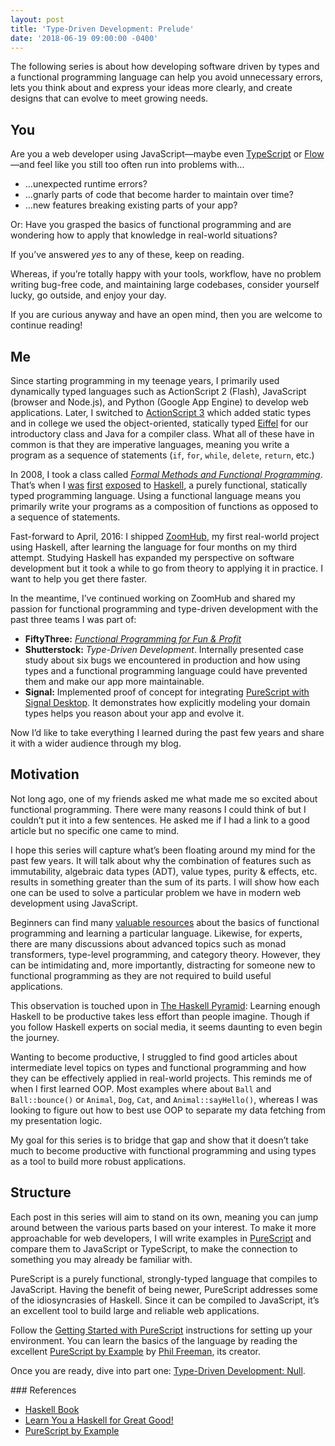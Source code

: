 ```yaml
---
layout: post
title: 'Type-Driven Development: Prelude'
date: '2018-06-19 09:00:00 -0400'
---
```


The following series is about how developing software driven by types and a functional programming language can help you avoid unnecessary errors, lets you think about and express your ideas more clearly, and create designs that can evolve to meet growing needs.

## You

Are you a web developer using JavaScript—maybe even [TypeScript] or [Flow]—and feel like you still too often run into problems with…

-   …unexpected runtime errors?
-   …gnarly parts of code that become harder to maintain over time?
-   …new features breaking existing parts of your app?

Or: Have you grasped the basics of functional programming and are wondering how to apply that knowledge in real-world situations?

If you’ve answered _yes_ to any of these, keep on reading.

Whereas, if you’re totally happy with your tools, workflow, have no problem writing bug-free code, and maintaining large codebases, consider yourself lucky, go outside, and enjoy your day.

If you are curious anyway and have an open mind, then you are welcome to continue reading!

## Me

Since starting programming in my teenage years, I primarily used dynamically typed languages such as ActionScript 2 (Flash), JavaScript (browser and Node.js), and Python (Google App Engine) to develop web applications. Later, I switched to [ActionScript 3][actionscript-3] which added static types and in college we used the object-oriented, statically typed [Eiffel] for our introductory class and Java for a compiler class. What all of these have in common is that they are imperative languages, meaning you write a program as a sequence of statements (`if`, `for`, `while`, `delete`, `return`, etc.)

In 2008, I took a class called _[Formal Methods and Functional Programming][eth-fmfp]_. That’s when I [was][blog-fas-1] [first][blog-fas-2] [exposed][blog-fas-3] to [Haskell], a purely functional, statically typed programming language. Using a functional language means you primarily write your programs as a composition of functions as opposed to a sequence of statements.

Fast-forward to April, 2016: I shipped [ZoomHub], my first real-world project using Haskell, after learning the language for four months on my third attempt. Studying Haskell has expanded my perspective on software development but it took a while to go from theory to applying it in practice. I want to help you get there faster.

In the meantime, I’ve continued working on ZoomHub and shared my passion for functional programming and type-driven development with the past three teams I was part of:

-   **FiftyThree:** _[Functional Programming for Fun & Profit][fpfp]_
-   **Shutterstock:** _Type-Driven Development_. Internally presented case study about six bugs we encountered in production and how using types and a functional programming language could have prevented them and make our app more maintainable.
-   **Signal:** Implemented proof of concept for integrating [PureScript with Signal Desktop][signal-desktop-purescript-poc]. It demonstrates how explicitly modeling your domain types helps you reason about your app and evolve it.

Now I’d like to take everything I learned during the past few years and share it with a wider audience through my blog.

## Motivation

Not long ago, one of my friends asked me what made me so excited about functional programming. There were many reasons I could think of but I couldn’t put it into a few sentences. He asked me if I had a link to a good article but no specific one came to mind.

I hope this series will capture what’s been floating around my mind for the past few years. It will talk about why the combination of features such as immutability, algebraic data types (ADT), value types, purity & effects, etc. results in something greater than the sum of its parts. I will show how each one can be used to solve a particular problem we have in modern web development using JavaScript.

Beginners can find many [valuable resources](#references) about the basics of functional programming and learning a particular language. Likewise, for experts, there are many discussions about advanced topics such as monad transformers, type-level programming, and category theory. However, they can be intimidating and, more importantly, distracting for someone new to functional programming as they are not required to build useful applications.

This observation is touched upon in [The Haskell Pyramid]: Learning enough Haskell to be productive takes less effort than people imagine. Though if you follow Haskell experts on social media, it seems daunting to even begin the journey.

Wanting to become productive, I struggled to find good articles about intermediate level topics on types and functional programming and how they can be effectively applied in real-world projects. This reminds me of when I first learned OOP. Most examples where about `Ball` and `Ball::bounce()` or `Animal`, `Dog`, `Cat`, and `Animal::sayHello()`, whereas I was looking to figure out how to best use OOP to separate my data fetching from my presentation logic.

My goal for this series is to bridge that gap and show that it doesn’t take much to become productive with functional programming and using types as a tool to build more robust applications.

## Structure

Each post in this series will aim to stand on its own, meaning you can jump around between the various parts based on your interest. To make it more approachable for web developers, I will write examples in [PureScript] and compare them to JavaScript or TypeScript, to make the connection to something you may already be familiar with.

PureScript is a purely functional, strongly-typed language that compiles to JavaScript. Having the benefit of being newer, PureScript addresses some of the idiosyncrasies of Haskell. Since it can be compiled to JavaScript, it’s an excellent tool to build large and reliable web applications.

Follow the [Getting Started with PureScript][purescript-getting-started] instructions for setting up your environment. You can learn the basics of the language by reading the excellent [PureScript by Example] by [Phil Freeman][twitter-paf31], its creator.

Once you are ready, dive into part one: [Type-Driven Development: Null][blog-tdd-1].

<a name="references"/>
### References

-   [Haskell Book](http://haskellbook.com/)
-   [Learn You a Haskell for Great Good!](http://learnyouahaskell.com/)
-   [PureScript by Example]

[actionscript-3]: https://en.wikipedia.org/wiki/ActionScript#ActionScript_3.0
[blog-fas-1]: /blog/functional-actionscript-1/
[blog-fas-2]: /blog/functional-actionscript-2/
[blog-fas-3]: /blog/functional-actionscript-3/
[blog-tdd-1]: /blog/type-driven-development-1/
[eiffel]: https://www.eiffel.org/doc/eiffel/Eiffel
[eth-fmfp]: http://archiv.infsec.ethz.ch/education/ss08/fmfp/index.html
[flow]: https://flow.org/en/
[fpfp]: /publications/functional-programming-fun-profit-daniel-gasienica.pdf
[haskell]: https://haskell-lang.org/
[purescript by example]: https://leanpub.com/purescript/read
[purescript-getting-started]: https://github.com/purescript/documentation/blob/master/guides/Getting-Started.md
[purescript]: http://www.purescript.org/
[signal-desktop-purescript-poc]: https://github.com/gasi/Signal-Desktop/pull/2
[the haskell pyramid]: https://patrickmn.com/software/the-haskell-pyramid/
[twitter-paf31]: https://twitter.com/paf31
[typescript]: https://www.typescriptlang.org/
[zoomhub]: http://zoomhub.net/
